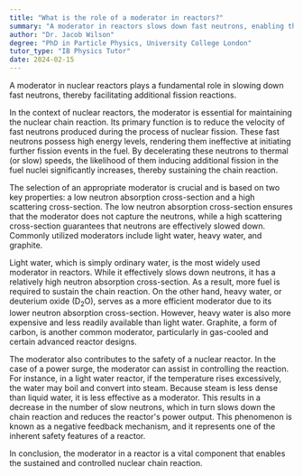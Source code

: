 ```yaml
---
title: "What is the role of a moderator in reactors?"
summary: "A moderator in reactors slows down fast neutrons, enabling them to cause further fission reactions."
author: "Dr. Jacob Wilson"
degree: "PhD in Particle Physics, University College London"
tutor_type: "IB Physics Tutor"
date: 2024-02-15
---
```


A moderator in nuclear reactors plays a fundamental role in slowing down fast neutrons, thereby facilitating additional fission reactions.

In the context of nuclear reactors, the moderator is essential for maintaining the nuclear chain reaction. Its primary function is to reduce the velocity of fast neutrons produced during the process of nuclear fission. These fast neutrons possess high energy levels, rendering them ineffective at initiating further fission events in the fuel. By decelerating these neutrons to thermal (or slow) speeds, the likelihood of them inducing additional fission in the fuel nuclei significantly increases, thereby sustaining the chain reaction.

The selection of an appropriate moderator is crucial and is based on two key properties: a low neutron absorption cross-section and a high scattering cross-section. The low neutron absorption cross-section ensures that the moderator does not capture the neutrons, while a high scattering cross-section guarantees that neutrons are effectively slowed down. Commonly utilized moderators include light water, heavy water, and graphite.

Light water, which is simply ordinary water, is the most widely used moderator in reactors. While it effectively slows down neutrons, it has a relatively high neutron absorption cross-section. As a result, more fuel is required to sustain the chain reaction. On the other hand, heavy water, or deuterium oxide ($\text{D}_2\text{O}$), serves as a more efficient moderator due to its lower neutron absorption cross-section. However, heavy water is also more expensive and less readily available than light water. Graphite, a form of carbon, is another common moderator, particularly in gas-cooled and certain advanced reactor designs.

The moderator also contributes to the safety of a nuclear reactor. In the case of a power surge, the moderator can assist in controlling the reaction. For instance, in a light water reactor, if the temperature rises excessively, the water may boil and convert into steam. Because steam is less dense than liquid water, it is less effective as a moderator. This results in a decrease in the number of slow neutrons, which in turn slows down the chain reaction and reduces the reactor's power output. This phenomenon is known as a negative feedback mechanism, and it represents one of the inherent safety features of a reactor.

In conclusion, the moderator in a reactor is a vital component that enables the sustained and controlled nuclear chain reaction.
    